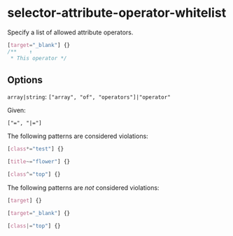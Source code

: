 # selector-attribute-operator-whitelist

Specify a list of allowed attribute operators.

<!-- prettier-ignore -->
```css
[target="_blank"] {}
/**    ↑
 * This operator */
```

## Options

`array|string`: `["array", "of", "operators"]|"operator"`

Given:

```
["=", "|="]
```

The following patterns are considered violations:

<!-- prettier-ignore -->
```css
[class*="test"] {}
```

<!-- prettier-ignore -->
```css
[title~="flower"] {}
```

<!-- prettier-ignore -->
```css
[class^="top"] {}
```

The following patterns are _not_ considered violations:

<!-- prettier-ignore -->
```css
[target] {}
```

<!-- prettier-ignore -->
```css
[target="_blank"] {}
```

<!-- prettier-ignore -->
```css
[class|="top"] {}
```
